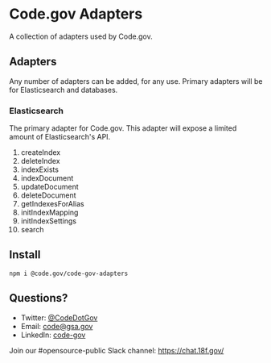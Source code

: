 # Code.gov Adapters

A collection of adapters used by Code.gov.

## Adapters

Any number of adapters can be added, for any use. Primary adapters will be for Elasticsearch and databases.

### Elasticsearch

The primary adapter for Code.gov. This adapter will expose a limited amount of Elasticsearch's API.

1. createIndex
2. deleteIndex
3. indexExists
4. indexDocument
5. updateDocument
6. deleteDocument
7. getIndexesForAlias
8. initIndexMapping
9. initIndexSettings
10. search

## Install

```
npm i @code.gov/code-gov-adapters
```
## Questions?

* Twitter: [@CodeDotGov](https://twitter.com/CodeDotGov)
* Email: [code@gsa.gov](mailto:code@gsa.gov)
* LinkedIn: [code-gov](https://www.linkedin.com/company/code-gov/)

Join our #opensource-public Slack channel: https://chat.18f.gov/
